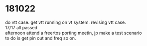 # 181022

do vtt case. get vtt running on vt system. revising vtt case.  
17/17 all passed  
afternoon attend a freertos porting meetin, jp make a test scenario  
to do is get pin out and freq so on.  
